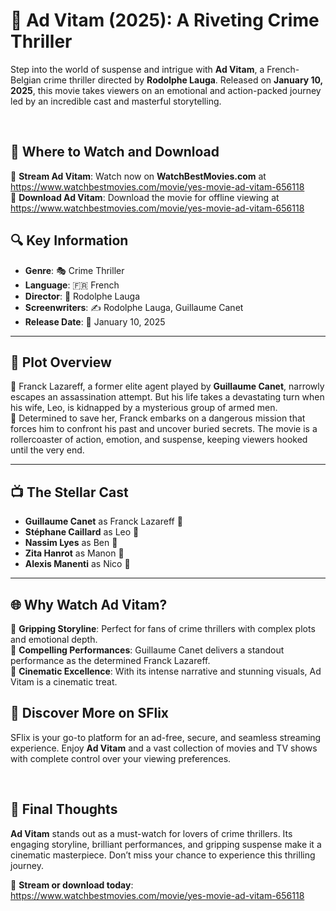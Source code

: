 <h1>🎥 <strong>Ad Vitam (2025)</strong>: A Riveting Crime Thriller</h1>
<p>Step into the world of suspense and intrigue with <strong>Ad Vitam</strong>, a French-Belgian crime thriller directed by <strong>Rodolphe Lauga</strong>. Released on <strong>January 10, 2025</strong>, this movie takes viewers on an emotional and action-packed journey led by an incredible cast and masterful storytelling.</p>
<p>&nbsp;</p>
<h2>🔄 <strong>Where to Watch and Download</strong></h2>
<p>🔗 <strong>Stream Ad Vitam</strong>: Watch now on <strong>WatchBestMovies.com</strong> at <a target="_blank" rel="noopener noreferrer" href="https://www.watchbestmovies.com/movie/yes-movie-ad-vitam-656118">https://www.watchbestmovies.com/movie/yes-movie-ad-vitam-656118</a><br>🔗 <strong>Download Ad Vitam</strong>: Download the movie for offline viewing at <a target="_blank" rel="noopener noreferrer" href="https://www.watchbestmovies.com/movie/yes-movie-ad-vitam-656118">https://www.watchbestmovies.com/movie/yes-movie-ad-vitam-656118</a></p>
<h2>🔍 <strong>Key Information</strong></h2>
<ul>
    <li><strong>Genre</strong>: 🎭 Crime Thriller</li>
    <li><strong>Language</strong>: 🇫🇷 French</li>
    <li><strong>Director</strong>: 🎦 Rodolphe Lauga</li>
    <li><strong>Screenwriters</strong>: ✍️ Rodolphe Lauga, Guillaume Canet</li>
    <li><strong>Release Date</strong>: 📅 January 10, 2025</li>
</ul>
<hr>
<h2>🎡 <strong>Plot Overview</strong></h2>
<p>🔹 Franck Lazareff, a former elite agent played by <strong>Guillaume Canet</strong>, narrowly escapes an assassination attempt. But his life takes a devastating turn when his wife, Leo, is kidnapped by a mysterious group of armed men.<br>🔹 Determined to save her, Franck embarks on a dangerous mission that forces him to confront his past and uncover buried secrets. The movie is a rollercoaster of action, emotion, and suspense, keeping viewers hooked until the very end.</p>
<hr>
<h2>📺 <strong>The Stellar Cast</strong></h2>
<ul>
    <li><strong>Guillaume Canet</strong> as Franck Lazareff 🌟</li>
    <li><strong>Stéphane Caillard</strong> as Leo 🌟</li>
    <li><strong>Nassim Lyes</strong> as Ben 🌟</li>
    <li><strong>Zita Hanrot</strong> as Manon 🌟</li>
    <li><strong>Alexis Manenti</strong> as Nico 🌟</li>
</ul>
<hr>
<h2>🌐 <strong>Why Watch Ad Vitam?</strong></h2>
<p>🔹 <strong>Gripping Storyline</strong>: Perfect for fans of crime thrillers with complex plots and emotional depth.<br>🔹 <strong>Compelling Performances</strong>: Guillaume Canet delivers a standout performance as the determined Franck Lazareff.<br>🔹 <strong>Cinematic Excellence</strong>: With its intense narrative and stunning visuals, Ad Vitam is a cinematic treat.</p>
<h2>🔎 <strong>Discover More on SFlix</strong></h2>
<p>SFlix is your go-to platform for an ad-free, secure, and seamless streaming experience. Enjoy <strong>Ad Vitam</strong> and a vast collection of movies and TV shows with complete control over your viewing preferences.</p>
<p>&nbsp;</p>
<h2>📢 <strong>Final Thoughts</strong></h2>
<p><strong>Ad Vitam</strong> stands out as a must-watch for lovers of crime thrillers. Its engaging storyline, brilliant performances, and gripping suspense make it a cinematic masterpiece. Don’t miss your chance to experience this thrilling journey.</p>
<p>🔗 <strong>Stream or download today</strong>: <a target="_blank" rel="noopener noreferrer" href="https://www.watchbestmovies.com/movie/yes-movie-ad-vitam-656118">https://www.watchbestmovies.com/movie/yes-movie-ad-vitam-656118</a></p>
